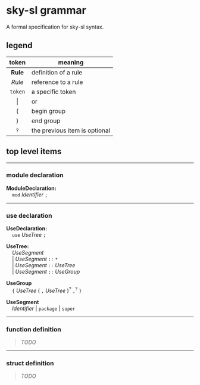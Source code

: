 # sky-sl grammar

A formal specification for sky-sl syntax.

## legend

|    token     | meaning                       |
| :----------: | ----------------------------- |
|   **Rule**   | definition of a rule          |
|    *Rule*    | reference to a rule           |
|   `token`    | a specific token              |
|      \|      | or                            |
|      (       | begin group                   |
|      )       | end group                     |
| <sup>?</sup> | the previous item is optional |

## top level items
---

### module declaration

**ModuleDeclaration:**<br>
&nbsp;&nbsp;&nbsp;&nbsp;`mod` *Identifier* `;`

---

### use declaration

**UseDeclaration:**<br>
&nbsp;&nbsp;&nbsp;&nbsp;`use` *UseTree* `;`

**UseTree:**<br>
&nbsp;&nbsp;&nbsp;&nbsp;*UseSegment*<br>
&nbsp;&nbsp;&nbsp;&nbsp;| *UseSegment* `::` `*`<br>
&nbsp;&nbsp;&nbsp;&nbsp;| *UseSegment* `::` *UseTree*<br>
&nbsp;&nbsp;&nbsp;&nbsp;| *UseSegment* `::` *UseGroup*<br>

**UseGroup**<br>
&nbsp;&nbsp;&nbsp;&nbsp;`{` *UseTree* ( `,` *UseTree* )<sup>?</sup> `,`<sup>?</sup> `}`<br>

**UseSegment**<br>
&nbsp;&nbsp;&nbsp;&nbsp;*Identifier* | `package` | `super`<br>

---

### function definition

> *TODO*

---

### struct definition

> *TODO*
